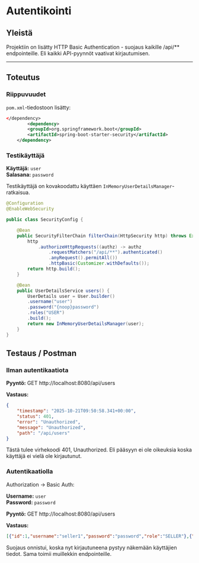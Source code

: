 # Autentikointi 

## Yleistä 

Projektiin on lisätty HTTP Basic Authentication - suojaus kaikille /api/** endpointeille. Eli kaikki API-pyynnöt vaativat kirjautumisen.  

---

## Toteutus

### Riippuvuudet

`pom.xml`-tiedostoon lisätty: 

```xml
</dependency>
		<dependency>
    	<groupId>org.springframework.boot</groupId>
    	<artifactId>spring-boot-starter-security</artifactId>
	</dependency>
```
### Testikäyttäjä

**Käyttäjä:** `user`\
**Salasana:** `password`

Testikäyttäjä on kovakoodattu käyttäen `InMemoryUserDetailsManager`-ratkaisua.

```java
@Configuration
@EnableWebSecurity

public class SecurityConfig { 

    @Bean
    public SecurityFilterChain filterChain(HttpSecurity http) throws Exception {
        http
            .authorizeHttpRequests((authz) -> authz
                .requestMatchers("/api/**").authenticated()
                .anyRequest().permitAll())
                .httpBasic(Customizer.withDefaults());
        return http.build();
    }

    @Bean
    public UserDetailsService users() {
        UserDetails user = User.builder()
        .username("user")
        .password("{noop}password")
        .roles("USER")
        .build();
        return new InMemoryUserDetailsManager(user);
    }
}
```

## Testaus / Postman

### Ilman autentikaatiota

**Pyyntö:** GET http://localhost:8080/api/users 

**Vastaus:** 

```json 
{
    "timestamp": "2025-10-21T09:50:58.341+00:00",
    "status": 401,
    "error": "Unauthorized",
    "message": "Unauthorized",
    "path": "/api/users"
}
```

Tästä tulee virhekoodi 401, Unauthorized. Eli pääsyyn ei ole oikeuksia koska käyttäjä ei vielä ole kirjautunut. 

### Autentikaatiolla

Authorization → Basic Auth: 

**Username:** `user`\
**Password:** `password` 

**Pyyntö:** GET http://localhost:8080/api/users 

**Vastaus:**

```json 
[{"id":1,"username":"seller1","password":"password","role":"SELLER"},{"id":2,"username":"seller2","password":"password","role":"SELLER"}]
```

Suojaus onnistui, koska nyt kirjautuneena pystyy näkemään käyttäjien tiedot. Sama toimii muillekkin endpointeille. 
